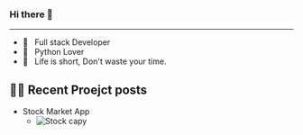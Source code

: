 ### Hi there 👋

<!--
**youngsikwon/youngsikwon** is a ✨ _special_ ✨ repository because its `README.md` (this file) appears on your GitHub profile.

Here are some ideas to get you started:

- 🔭 I’m currently working on ...
- 🌱 I’m currently learning ...
- 👯 I’m looking to collaborate on ...
- 🤔 I’m looking for help with ...
- 💬 Ask me about ...
- 📫 How to reach me: ...
- 😄 Pronouns: ...
- ⚡ Fun fact: ...
-->


-------------

- 📱 &nbsp; Full stack Developer
- 👔 &nbsp; Python Lover 
- 🚀 &nbsp; Life is short, Don't waste your time.


## ✍🏻  Recent Proejct posts

 - Stock Market App
   - ![Stock capy](https://static.dribbble.com/users/1495010/screenshots/4932772/dribbble.png)
